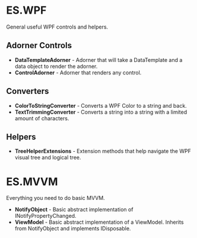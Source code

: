 # ES.WPF
General useful WPF controls and helpers.

## Adorner Controls
- **DataTemplateAdorner** - Adorner that will take a DataTemplate and a data object to render the adorner.
- **ControlAdorner** - Adorner that renders any control.

## Converters
- **ColorToStringConverter** - Converts a WPF Color to a string and back.
- **TextTrimmingConverter** - Converts a string into a string with a limited amount of characters.

## Helpers
- **TreeHelperExtensions** - Extension methods that help navigate the WPF visual tree and logical tree.

# ES.MVVM
Everything you need to do basic MVVM.

- **NotifyObject** - Basic abstract implementation of INotifyPropertyChanged.
- **ViewModel** - Basic abstract implementation of a ViewModel. Inherits from NotifyObject and implements IDisposable.
